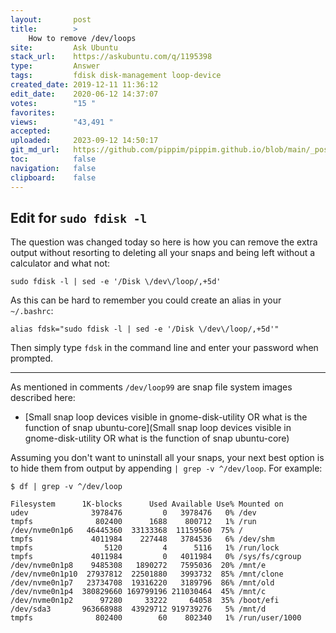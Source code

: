 ```yaml
---
layout:       post
title:        >
    How to remove /dev/loops
site:         Ask Ubuntu
stack_url:    https://askubuntu.com/q/1195398
type:         Answer
tags:         fdisk disk-management loop-device
created_date: 2019-12-11 11:36:12
edit_date:    2020-06-12 14:37:07
votes:        "15 "
favorites:    
views:        "43,491 "
accepted:     
uploaded:     2023-09-12 14:50:17
git_md_url:   https://github.com/pippim/pippim.github.io/blob/main/_posts/2019/2019-12-11-How-to-remove-_dev_loops.md
toc:          false
navigation:   false
clipboard:    false
---
```


## Edit for `sudo fdisk -l`

The question was changed today so here is how you can remove the extra output without resorting to deleting all your snaps and being left without a calculator and what not:

``` 
sudo fdisk -l | sed -e '/Disk \/dev\/loop/,+5d'
```

As this can be hard to remember you could create an alias in your `~/.bashrc`:

``` 
alias fdsk="sudo fdisk -l | sed -e '/Disk \/dev\/loop/,+5d'"
```

Then simply type `fdsk` in the command line and enter your password when prompted.


----------


As mentioned in comments `/dev/loop99` are snap file system images described here:

- [Small snap loop devices visible in gnome-disk-utility OR what is the function of snap ubuntu-core](Small snap loop devices visible in gnome-disk-utility OR what is the function of snap ubuntu-core)

Assuming you don't want to uninstall all your snaps, your next best option is to hide them from output by appending `| grep -v ^/dev/loop`. For example:

``` 
$ df | grep -v ^/dev/loop

Filesystem      1K-blocks      Used Available Use% Mounted on
udev              3978476         0   3978476   0% /dev
tmpfs              802400      1688    800712   1% /run
/dev/nvme0n1p6   46445360  33133368  11159560  75% /
tmpfs             4011984    227448   3784536   6% /dev/shm
tmpfs                5120         4      5116   1% /run/lock
tmpfs             4011984         0   4011984   0% /sys/fs/cgroup
/dev/nvme0n1p8    9485308   1890272   7595036  20% /mnt/e
/dev/nvme0n1p10  27937812  22501880   3993732  85% /mnt/clone
/dev/nvme0n1p7   23734708  19316220   3189796  86% /mnt/old
/dev/nvme0n1p4  380829660 169799196 211030464  45% /mnt/c
/dev/nvme0n1p2      97280     33222     64058  35% /boot/efi
/dev/sda3       963668988  43929712 919739276   5% /mnt/d
tmpfs              802400        60    802340   1% /run/user/1000
```

